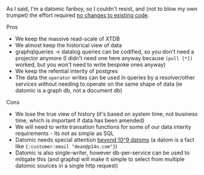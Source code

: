 As I said, I'm a datomic fanboy, so I couldn't resist, and (not to blow my own trumpet) the effort required [no changes to existing code](https://github.com/p14n/events-unbundled/commit/30c51af3b513d8f4944f80b64d60b6103af06bea).

Pros
* We keep the massive read-scale of XTDB
* We almost keep the historical view of data
* graphqlqueries -> datalog queries can be codified, so you don't need a projector anymore (I didn't need one here anyway because `(pull [*])` worked, but you won't need to write bespoke ones anyway)
* We keep the refential interity of postgres
* The data the `operator` writes can be used in queries by a resolver/other services without needing to operate on the same shape of data (ie datomic is a graph db, not a document db) 

Cons
* We lose the true view of history (it's based on system time, not business time, which is important if data has been amended)
* We will need to write transation functions for some of our data interity requirements - its not as simple as SQL
* Datomic needs special attention [beyond 10^9 datoms](https://ask.datomic.com/index.php/403/what-is-the-size-limit-of-a-datomic-cloud-database#:~:text=There%20is%20no%20hard%20limit,more%20than%2010%20billion%20datoms.) (a datom is a fact like `{:customer:email "dean@p14n.com"}`)
* Datomic is also single-writer, however db-per-service can be used to mitigate this (and graphql will make it simple to select from multiple datomic sources in a single http request)
